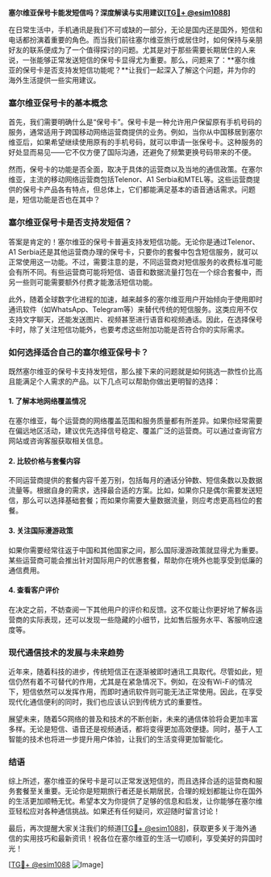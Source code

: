 **塞尔维亚保号卡能发短信吗？深度解读与实用建议[[TG💪+ @esim1088](https://t.me/s/esim1088)]**

在日常生活中，手机通讯是我们不可或缺的一部分，无论是国内还是国外，短信和电话都扮演着重要的角色。而当我们前往塞尔维亚旅行或居住时，如何保持与亲朋好友的联系便成为了一个值得探讨的问题。尤其是对于那些需要长期居住的人来说，一张能够正常发送短信的保号卡显得尤为重要。那么，问题来了：**塞尔维亚的保号卡是否支持发短信功能呢？**让我们一起深入了解这个问题，并为你的海外生活提供一些实用建议。

### 塞尔维亚保号卡的基本概念

首先，我们需要明确什么是“保号卡”。保号卡是一种允许用户保留原有手机号码的服务，通常适用于跨国移动网络运营商提供的业务。例如，当你从中国移居到塞尔维亚后，如果希望继续使用原有的手机号码，就可以申请一张保号卡。这种服务的好处显而易见——它不仅方便了国际沟通，还避免了频繁更换号码带来的不便。

然而，保号卡的功能是否全面，取决于具体的运营商以及当地的通信政策。在塞尔维亚，主流的移动网络运营商包括Telenor、A1 Serbia和MTEL等。这些运营商提供的保号卡产品各有特点，但总体上，它们都能满足基本的语音通话需求。问题是，短信功能是否也在其中？

### 塞尔维亚保号卡是否支持发短信？

答案是肯定的！塞尔维亚的保号卡普遍支持发短信功能。无论你是通过Telenor、A1 Serbia还是其他运营商办理的保号卡，只要你的套餐中包含短信服务，就可以正常使用这一功能。不过，需要注意的是，不同运营商对短信服务的收费标准可能会有所不同。有些运营商可能将短信、语音和数据流量打包在一个综合套餐中，而另一些则可能需要额外付费才能激活短信功能。

此外，随着全球数字化进程的加速，越来越多的塞尔维亚用户开始倾向于使用即时通讯软件（如WhatsApp、Telegram等）来替代传统的短信服务。这类应用不仅支持文字聊天，还能发送图片、视频甚至进行语音和视频通话。因此，在选择保号卡时，除了关注短信功能外，也要考虑这些附加功能是否符合你的实际需求。

### 如何选择适合自己的塞尔维亚保号卡？

既然塞尔维亚的保号卡支持发短信，那么接下来的问题就是如何挑选一款性价比高且能满足个人需求的产品。以下几点可以帮助你做出更明智的选择：

#### 1. **了解本地网络覆盖情况**
   在塞尔维亚，每个运营商的网络覆盖范围和服务质量都有所差异。如果你经常需要在偏远地区活动，建议优先选择信号稳定、覆盖广泛的运营商。可以通过查询官方网站或咨询客服获取相关信息。

#### 2. **比较价格与套餐内容**
   不同运营商提供的套餐内容千差万别，包括每月的通话分钟数、短信条数以及数据流量等。根据自身的需求，选择最合适的方案。比如，如果你只是偶尔需要发送短信，那么可以选择基础套餐；而如果你需要大量数据流量，则应考虑更高档位的套餐。

#### 3. **关注国际漫游政策**
   如果你需要经常往返于中国和其他国家之间，那么国际漫游政策就显得尤为重要。某些运营商可能会推出针对国际用户的优惠套餐，帮助你在境外也能享受到低廉的通信费用。

#### 4. **查看客户评价**
   在决定之前，不妨查阅一下其他用户的评价和反馈。这不仅能让你更好地了解各运营商的实际表现，还可以发现一些隐藏的小细节，比如售后服务水平、客服响应速度等。

### 现代通信技术的发展与未来趋势

近年来，随着科技的进步，传统短信正在逐渐被即时通讯工具取代。尽管如此，短信仍然有着不可替代的作用，尤其是在紧急情况下。例如，在没有Wi-Fi的情况下，短信依然可以发挥作用，而即时通讯软件则可能无法正常使用。因此，在享受现代化通信便利的同时，我们也应该认识到传统方式的重要性。

展望未来，随着5G网络的普及和技术的不断创新，未来的通信体验将会更加丰富多样。无论是短信、语音还是视频通话，都将变得更加高效便捷。同时，基于人工智能的技术也将进一步提升用户体验，让我们的生活变得更加智能化。

### 结语

综上所述，塞尔维亚的保号卡是可以正常发送短信的，而且选择合适的运营商和服务套餐至关重要。无论你是短期旅行者还是长期居民，合理的规划都能让你在国外的生活更加顺畅无忧。希望本文为你提供了足够的信息和启发，让你能够在塞尔维亚轻松应对各种通信挑战。如果还有任何疑问，欢迎随时留言讨论！

最后，再次提醒大家关注我们的频道[[TG💪+ @esim1088](https://t.me/s/esim1088)]，获取更多关于海外通信的实用技巧和最新资讯！祝各位在塞尔维亚的生活一切顺利，享受美好的异国时光！

[[TG💪+ @esim1088](https://t.me/s/esim1088) ![Image](https://i.postimg.cc/4NQfJmqS/Snipaste-2025-05-13-00-14-12.png)]